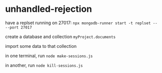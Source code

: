 # unhandled-rejection

have a replset running on 27017: `npx mongodb-runner start -t replset -- --port 27017`

create a database and collection `myProject.documents`

import some data to that collection

in one terminal, run `node make-sessions.js`

in another, run `node kill-sessions.js`
